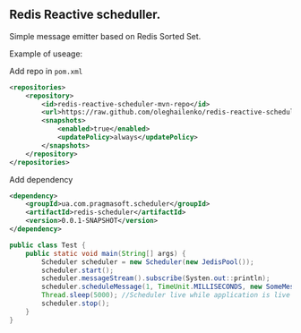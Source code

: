 ## Redis Reactive scheduller.

Simple message emitter based on Redis Sorted Set.

Example of useage:

Add repo in `pom.xml`
```xml
<repositories>
    <repository>
        <id>redis-reactive-scheduler-mvn-repo</id>
        <url>https://raw.github.com/oleghailenko/redis-reactive-scheduler/tree/mvn-repo/</url>
        <snapshots>
            <enabled>true</enabled>
            <updatePolicy>always</updatePolicy>
        </snapshots>
    </repository>
</repositories>
```

Add dependency
```xml
<dependency>
    <groupId>ua.com.pragmasoft.scheduler</groupId>
    <artifactId>redis-scheduler</artifactId>
    <version>0.0.1-SNAPSHOT</version>
</dependency>
```

```java
public class Test {
	public static void main(String[] args) {
		Scheduler scheduler = new Scheduler(new JedisPool());
		scheduler.start();
        scheduler.messageStream().subscribe(Systen.out::println);
        scheduler.scheduleMessage(1, TimeUnit.MILLISECONDS, new SomeMessage());
        Thread.sleep(5000); //Scheduler live while application is live
        scheduler.stop();
	}
}

```

